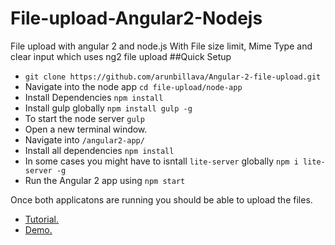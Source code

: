 # File-upload-Angular2-Nodejs
File upload with angular 2 and node.js
With File size limit, Mime Type and clear input which uses ng2 file upload
##Quick Setup

- `git clone https://github.com/arunbillava/Angular-2-file-upload.git`
- Navigate into the node app `cd file-upload/node-app`
- Install Dependencies `npm install`
- Install gulp globally `npm install gulp -g`
- To start the node server `gulp`
- Open a new terminal window.
- Navigate into `/angular2-app/`
- Install all dependencies `npm install`
- In some cases you might have to isntall `lite-server` globally `npm i lite-server -g`
- Run the Angular 2 app using `npm start`

Once both applicatons are running you should be able to upload the files.
- <a href="https://code.ciphertrick.com/2016/10/24/file-upload-with-angular2-nodejs/">Tutorial.</a><br>
- <a href="https://www.youtube.com/watch?v=nUL_zNh7TE0&feature=youtu.be">Demo.</a>
